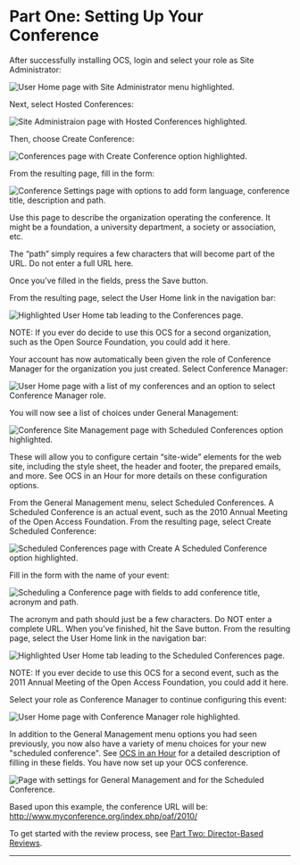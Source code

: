 # Part One: Setting Up Your Conference

After successfully installing OCS, login and select your role as Site Administrator:

![User Home page with Site Administrator menu highlighted.](./assets/image001.png)

Next, select Hosted Conferences:

![Site Administraion page with Hosted Conferences highlighted.](./assets/image002.png)

Then, choose Create Conference:

![Conferences page with Create Conference option highlighted.](./assets/image003.png)

From the resulting page, fill in the form:

![Conference Settings page with options to add form language, conference title, description and path.](./assets/image004.png)

Use this page to describe the organization operating the conference. It might be a foundation, a university department, a society or association, etc.

The “path” simply requires a few characters that will become part of the URL. Do not enter a full URL here.

Once you’ve filled in the fields, press the Save button.

From the resulting page, select the User Home link in the navigation bar:

![Highlighted User Home tab leading to the Conferences page.](./assets/image005.png)

NOTE: If you ever do decide to use this OCS for a second organization, such as the Open Source Foundation, you could add it here.

Your account has now automatically been given the role of Conference Manager for the organization you just created. Select Conference Manager:

![User Home page with a list of my conferences and an option to select Conference Manager role.](./assets/image006.png)

You will now see a list of choices under General Management:

![Conference Site Management page with Scheduled Conferences option highlighted.](./assets/image007.png)

These will allow you to configure certain “site-wide” elements for the web site, including the style sheet, the header and footer, the prepared emails, and more. See OCS in an Hour for more details on these configuration options.

From the General Management menu, select Scheduled Conferences. A Scheduled Conference is an actual event, such as the 2010 Annual Meeting of the Open Access Foundation. From the resulting page, select Create Scheduled Conference:

![Scheduled Conferences page with Create A Scheduled Conference option highlighted.](./assets/image008.png)

Fill in the form with the name of your event:

![Scheduling a Conference page with fields to add conference title, acronym and path.](./assets/image009.png)

The acronym and path should just be a few characters. Do NOT enter a complete URL. When you’ve finished, hit the Save button. From the resulting page, select the User Home link in the navigation bar:

![Highlighted User Home tab leading to the Scheduled Conferences page.](./assets/image010.png)

NOTE: If you ever decide to use this OCS for a second event, such as the 2011 Annual Meeting of the Open Access Foundation, you could add it here.

Select your role as Conference Manager to continue configuring this event:

![User Home page with Conference Manager role highlighted.](./assets/image011.png)

In addition to the General Management menu options you had seen previously, you now also have a variety of menu choices for your new "scheduled conference". See [OCS in an Hour](https://pkp.sfu.ca/files/OCSinanHour.pdf) for a detailed description of filling in these fields. You have now set up your OCS conference.

![Page with settings for General Management and for the Scheduled Conference.](./assets/image012.png)

Based upon this example, the conference URL will be: http://www.myconference.org/index.php/oaf/2010/

To get started with the review process, see [Part Two: Director-Based Reviews](director-based-reviews).

<hr />
